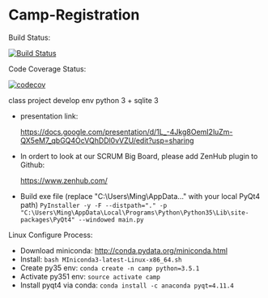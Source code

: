 # Camp-Registration

Build Status: 

[![Build Status](https://travis-ci.com/songzhm/Camp-Registration.svg?token=eZqkyDBTstz7c4k1na4p&branch=master)](https://travis-ci.com/songzhm/Camp-Registration)

Code Coverage Status:

[![codecov](https://codecov.io/gh/songzhm/Camp-Registration/branch/master/graph/badge.svg?token=rm8ZPBOsT9)](https://codecov.io/gh/songzhm/Camp-Registration)

class project
develop env python 3 + sqlite 3

* presentation link:

    https://docs.google.com/presentation/d/1L_-4Jkg8OemI2luZm-QX5eM7_qbGQ4OcVQhDDl0vVZU/edit?usp=sharing

* In ordert to look at our SCRUM Big Board, please add ZenHub plugin to Github:

    https://www.zenhub.com/

* Build exe file (replace "C:\Users\Ming\AppData\..." with your local PyQt4 path)
    `PyInstaller -y -F --distpath="." -p "C:\Users\Ming\AppData\Local\Programs\Python\Python35\Lib\site-packages\PyQt4" --windowed main.py`

Linux Configure Process:

* Download miniconda: http://conda.pydata.org/miniconda.html
* Install: `bash MIniconda3-latest-Linux-x86_64.sh`
* Create py35 env: `conda create -n camp python=3.5.1`
* Activate py351 env: `source activate camp`
* Install pyqt4 via conda: `conda install -c anaconda pyqt=4.11.4`
